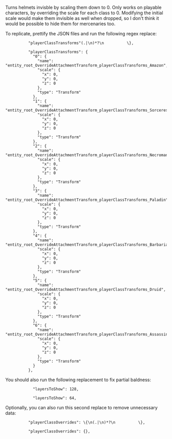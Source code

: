 Turns helmets invisble by scaling them down to 0.
Only works on playable characters, by overriding the scale for each class to 0.
Modifying the initial scale would make them invisible as well when dropped, so I don't think it would be possible to hide them for mercenaries too.

To replicate, prettify the JSON files and run the following regex replace:

`          "playerClassTransforms"(.|\n)*?\n          \},`

```
          "playerClassTransforms": {
            "0": {
              "name": "entity_root_OverrideAttachmentTransform_playerClassTransforms_Amazon",
              "scale": {
                "x": 0,
                "y": 0,
                "z": 0
              },
              "type": "Transform"
            },
            "1": {
              "name": "entity_root_OverrideAttachmentTransform_playerClassTransforms_Sorceress",
              "scale": {
                "x": 0,
                "y": 0,
                "z": 0
              },
              "type": "Transform"
            },
            "2": {
              "name": "entity_root_OverrideAttachmentTransform_playerClassTransforms_Necromancer",
              "scale": {
                "x": 0,
                "y": 0,
                "z": 0
              },
              "type": "Transform"
            },
            "3": {
              "name": "entity_root_OverrideAttachmentTransform_playerClassTransforms_Paladin",
              "scale": {
                "x": 0,
                "y": 0,
                "z": 0
              },
              "type": "Transform"
            },
            "4": {
              "name": "entity_root_OverrideAttachmentTransform_playerClassTransforms_Barbarian",
              "scale": {
                "x": 0,
                "y": 0,
                "z": 0
              },
              "type": "Transform"
            },
            "5": {
              "name": "entity_root_OverrideAttachmentTransform_playerClassTransforms_Druid",
              "scale": {
                "x": 0,
                "y": 0,
                "z": 0
              },
              "type": "Transform"
            },
            "6": {
              "name": "entity_root_OverrideAttachmentTransform_playerClassTransforms_Assassin",
              "scale": {
                "x": 0,
                "y": 0,
                "z": 0
              },
              "type": "Transform"
            }
          },
```

You should also run the following replacement to fix partial baldness:

`            "layersToShow": 128,`

```
            "layersToShow": 64,
```

Optionally, you can also run this second replace to remove unnecessary data:

`          "playerClassOverrides": \{\n(.|\n)*?\n          \},`

```
          "playerClassOverrides": {},
```
